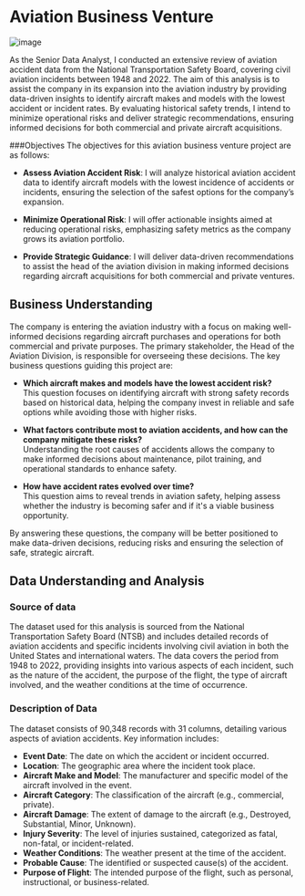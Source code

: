 # Aviation Business Venture

![image](https://github.com/user-attachments/assets/9319801f-6492-4cc3-8217-6379344b8871)


As the Senior Data Analyst, I conducted an extensive review of aviation accident data from the National Transportation Safety Board, covering civil aviation incidents between 1948 and 2022. The aim of this analysis is to assist the company in its expansion into the aviation industry by providing data-driven insights to identify aircraft makes and models with the lowest accident or incident rates. By evaluating historical safety trends, I intend to minimize operational risks and deliver strategic recommendations, ensuring informed decisions for both commercial and private aircraft acquisitions.

###Objectives
The objectives for this aviation business venture project are as follows:

- **Assess Aviation Accident Risk**: I will analyze historical aviation accident data to identify aircraft models with the lowest incidence of accidents or incidents, ensuring the selection of the safest options for the company’s expansion.
  
- **Minimize Operational Risk**: I will offer actionable insights aimed at reducing operational risks, emphasizing safety metrics as the company grows its aviation portfolio.

- **Provide Strategic Guidance**: I will deliver data-driven recommendations to assist the head of the aviation division in making informed decisions regarding aircraft acquisitions for both commercial and private ventures.
## Business Understanding
The company is entering the aviation industry with a focus on making well-informed decisions regarding aircraft purchases and operations for both commercial and private purposes. The primary stakeholder, the Head of the Aviation Division, is responsible for overseeing these decisions. The key business questions guiding this project are:

- **Which aircraft makes and models have the lowest accident risk?**  
  This question focuses on identifying aircraft with strong safety records based on historical data, helping the company invest in reliable and safe options while avoiding those with higher risks.

- **What factors contribute most to aviation accidents, and how can the company mitigate these risks?**  
  Understanding the root causes of accidents allows the company to make informed decisions about maintenance, pilot training, and operational standards to enhance safety.

- **How have accident rates evolved over time?**  
  This question aims to reveal trends in aviation safety, helping assess whether the industry is becoming safer and if it's a viable business opportunity.

By answering these questions, the company will be better positioned to make data-driven decisions, reducing risks and ensuring the selection of safe, strategic aircraft.
## Data Understanding and Analysis
### Source of data
The dataset used for this analysis is sourced from the National Transportation Safety Board (NTSB) and includes detailed records of aviation accidents and specific incidents involving civil aviation in both the United States and international waters. The data covers the period from 1948 to 2022, providing insights into various aspects of each incident, such as the nature of the accident, the purpose of the flight, the type of aircraft involved, and the weather conditions at the time of occurrence.
### Description of Data
The dataset consists of 90,348 records with 31 columns, detailing various aspects of aviation accidents. Key information includes:

- **Event Date**: The date on which the accident or incident occurred.
- **Location**: The geographic area where the incident took place.
- **Aircraft Make and Model**: The manufacturer and specific model of the aircraft involved in the event.
- **Aircraft Category**: The classification of the aircraft (e.g., commercial, private).
- **Aircraft Damage**: The extent of damage to the aircraft (e.g., Destroyed, Substantial, Minor, Unknown).
- **Injury Severity**: The level of injuries sustained, categorized as fatal, non-fatal, or incident-related.
- **Weather Conditions**: The weather present at the time of the accident.
- **Probable Cause**: The identified or suspected cause(s) of the accident.
- **Purpose of Flight**: The intended purpose of the flight, such as personal, instructional, or business-related.
